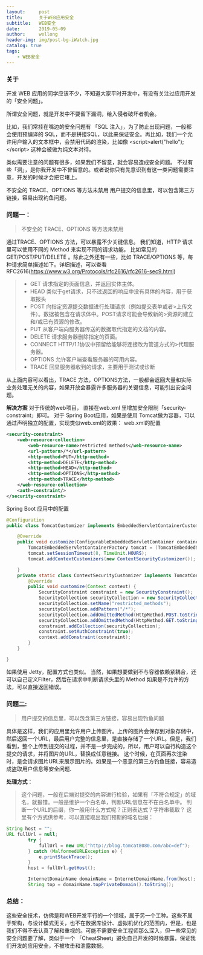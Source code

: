 ```yaml
---
layout:     post
title:      关于WEB应用安全
subtitle:   WEB安全
date:       2019-05-09
author:     wellong
header-img: img/post-bg-iWatch.jpg
catalog: true
tags:
    - WEB安全
---
```


### 关于
开发 WEB 应用的同学应该不少，不知道大家平时开发中，有没有关注过应用开发的「安全问题」。

所谓安全问题，就是开发中不要留下漏洞，给入侵者破坏者机会。

比如，我们常挂在嘴边的安全问题有 「SQL 注入」，为了防止出现问题，一般都会使用预编译的 SQL，而不是拼接SQL，以此来保证安全。再比如，我们一个允许用户输入的文本框中，会禁用代码的渲染，比如像
&lt;script&gt;alert("hello");&lt;/script&gt;  这种会被做为纯文本对待。

类似需要注意的问题有很多，如果我们不留意，就会容易造成安全问题。
不过有些「洞」，是你我开发中不曾留意的。或者说你只有先意识到有这一类问题需要注意，开发的时候才会把它堵上。


不安全的 TRACE、OPTIONS 等方法未禁用
用户提交的信息里，可以包含第三方链接，容易出现钓鱼问题。

### 问题一：
> 不安全的 TRACE、OPTIONS 等方法未禁用

通过TRACE、OPTIONS 方法，可以暴露不少关键信息。
我们知道，HTTP 请求里可以使用不同的 Method 来实现不同的请求功能， 比如常见的 GET/POST/PUT/DELETE 。除此之外还有一些，比如 TRACE/OPTIONS 等，每种请求简单描述如下。详细描述，可以查看RFC2616(https://www.w3.org/Protocols/rfc2616/rfc2616-sec9.html)

> * GET	请求指定的页面信息，并返回实体主体。
> * HEAD	类似于get请求，只不过返回的响应中没有具体的内容，用于获取报头
> * POST	向指定资源提交数据进行处理请求（例如提交表单或者>上传文件）。数据被包含在请求体中。POST请求可能会导致新的>资源的建立和/或已有资源的修改。
> * PUT	从客户端向服务器传送的数据取代指定的文档的内容。
> * DELETE	请求服务器删除指定的页面。
> * CONNECT	HTTP/1.1协议中预留给能够将连接改为管道方式的>代理服务器。
> * OPTIONS	允许客户端查看服务器的可用内容。
> * TRACE	回显服务器收到的请求，主要用于测试或诊断

从上面内容可以看出，TRACE 方法，OPTIONS方法，一般都会返回大量和实际业务处理无关的内容，如果开放会暴露许多服务器的关键信息，可能引出安全问题。

**解决方案**
对于传统的web项目， 直接在web.xml 里增加安全限制「security-constraint」即可。
对于 Spring Boot应用，如果是使用 Tomcat做为容器，可以通过声明独立的配置，实现类似web.xml的效果：
web.xml的配置

```xml
<security-constraint>
    <web-resource-collection>
        <web-resource-name>restricted methods</web-resource-name>
        <url-pattern>/*</url-pattern>
        <http-method>PUT</http-method>
        <http-method>DELETE</http-method>
        <http-method>HEAD</http-method>
        <http-method>OPTIONS</http-method>
        <http-method>TRACE</http-method>
    </web-resource-collection>
    <auth-constraint/>
</security-constraint>
```

Spring Boot 应用中的配置

```java
@Configuration
public class TomcatCustomizer implements EmbeddedServletContainerCustomizer {

    @Override
    public void customize(ConfigurableEmbeddedServletContainer container) {
        TomcatEmbeddedServletContainerFactory tomcat = (TomcatEmbeddedServletContainerFactory) container;
        tomcat.setSessionTimeout(8, TimeUnit.HOURS);
        tomcat.addContextCustomizers(new ContextSecurityCustomizer());

    }
    private static class ContextSecurityCustomizer implements TomcatContextCustomizer {
        @Override
        public void customize(Context context) {
            SecurityConstraint constraint = new SecurityConstraint();
            SecurityCollection securityCollection = new SecurityCollection();
            securityCollection.setName("restricted_methods");
            securityCollection.addPattern("/*");
            securityCollection.addOmittedMethod(HttpMethod.POST.toString());
            securityCollection.addOmittedMethod(HttpMethod.GET.toString());
            constraint.addCollection(securityCollection);
            constraint.setAuthConstraint(true);
            context.addConstraint(constraint);
        }
    }

}
```

如果使用 Jetty，配置方式也类似。
当然，如果想要做到不与容器依赖紧耦合，还可以自己定义Filter，然后在请求中判断请求头里的 Method  如果是不允许的方法，可以直接返回错误。

### 问题二:
>用户提交的信息里，可以包含第三方链接，容易出现钓鱼问题

具体是这样，我们的应用里允许用户上传图片。上传的图片会保存到对象存储中，然后返回一个URL，最后用户完整的信息里，是直接存储了一个URL。但是，我们看到，整个上传到提交的过程，并不是一步完成的，所以，用户可以自行构造这个提交的请求，并将图片的URL，替换成任意链接。
这个时候，在页面再次渲染时，是会请求图片URL来展示图片的。如果是一个恶意的第三方钓鱼链接，容易造成盗取用户信息等安全问题.

**处理方式**：
>这个问题，一般在后端对提交的内容进行检验，如果有「不符合规定」的域名，就报错。一般是维护一个白名单，判断URL信息在不在白名单中。
判断一个URL的后缀，你一般用什么方式呢？正则表达式？字符串截取？
这里有个方式供参考，可以直接取出我们预期的域名后缀：

```java
String host = "";
URL fullUrl = null;
        try {
            fullUrl = new URL("http://blog.tomcat8080.com/abc=def");
        } catch (MalformedURLException e) {
            e.printStackTrace();
        }
        host = fullUrl.getHost();

        InternetDomainName domainName = InternetDomainName.from(host);
        String top = domainName.topPrivateDomain().toString();
```

### 总结：
这些安全技术，仿佛是和WEB开发平行的一个领域，属于另一个工种。这些不属于架构，与设计模式无关，也不在数据库设计、虚拟机优化的范围内，但是，也是我们不得不去认真了解和重视的。可能不需要安全工程师那么深入，但一些常见的安全问题要了解，类似于一个 「CheatSheet」避免自己开发的时候暴露，保证我们开发的应用安全，不被攻击和泄露数据。